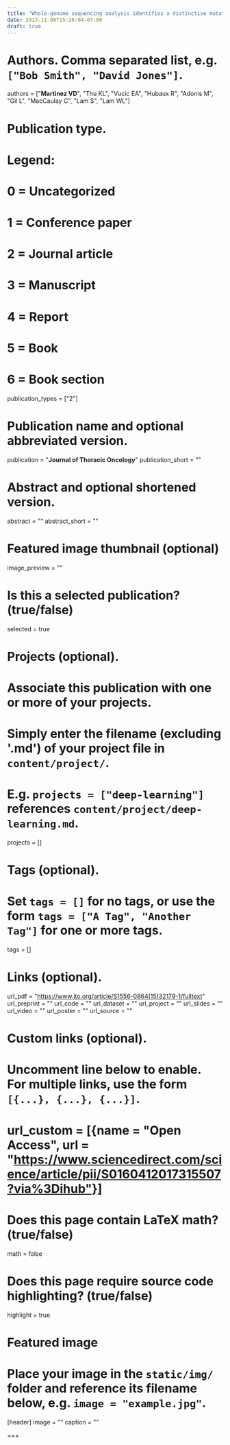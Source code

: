 ```yaml
---
title: "Whole-genome sequencing analysis identifies a distinctive mutational spectrum in an arsenic-related lung tumor"
date: 2013-11-08T15:26:04-07:00
draft: true
---
```


# Authors. Comma separated list, e.g. `["Bob Smith", "David Jones"]`.
authors = ["**Martinez VD**", "Thu KL", "Vucic EA", "Hubaux R", "Adonis M", "Gil L", "MacCaulay C", "Lam S", "Lam WL"]

# Publication type.
# Legend:
# 0 = Uncategorized
# 1 = Conference paper
# 2 = Journal article
# 3 = Manuscript
# 4 = Report
# 5 = Book
# 6 = Book section
publication_types = ["2"]

# Publication name and optional abbreviated version.
publication = "**Journal of Thoracic Oncology**"
publication_short = ""

# Abstract and optional shortened version.
abstract = ""
abstract_short = ""

# Featured image thumbnail (optional)
image_preview = ""

# Is this a selected publication? (true/false)
selected = true

# Projects (optional).
#   Associate this publication with one or more of your projects.
#   Simply enter the filename (excluding '.md') of your project file in `content/project/`.
#   E.g. `projects = ["deep-learning"]` references `content/project/deep-learning.md`.
projects = []

# Tags (optional).
#   Set `tags = []` for no tags, or use the form `tags = ["A Tag", "Another Tag"]` for one or more tags.
tags = []

# Links (optional).
url_pdf = "https://www.jto.org/article/S1556-0864(15)32179-1/fulltext"
url_preprint = ""
url_code = ""
url_dataset = ""
url_project = ""
url_slides = ""
url_video = ""
url_poster = ""
url_source = ""

# Custom links (optional).
#   Uncomment line below to enable. For multiple links, use the form `[{...}, {...}, {...}]`.
# url_custom = [{name = "Open Access", url = "https://www.sciencedirect.com/science/article/pii/S0160412017315507?via%3Dihub"}]

# Does this page contain LaTeX math? (true/false)
math = false

# Does this page require source code highlighting? (true/false)
highlight = true

# Featured image
# Place your image in the `static/img/` folder and reference its filename below, e.g. `image = "example.jpg"`.
[header]
image = ""
caption = ""

+++


